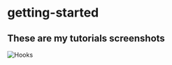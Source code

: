# getting-started

## These are my tutorials screenshots

![Hooks](<img width="254" alt="Screenshot 2024-12-04 at 10 07 44 PM" src="https://github.com/user-attachments/assets/2d6bf02e-ff25-40ff-bc3d-2a9fa53b2051">)
